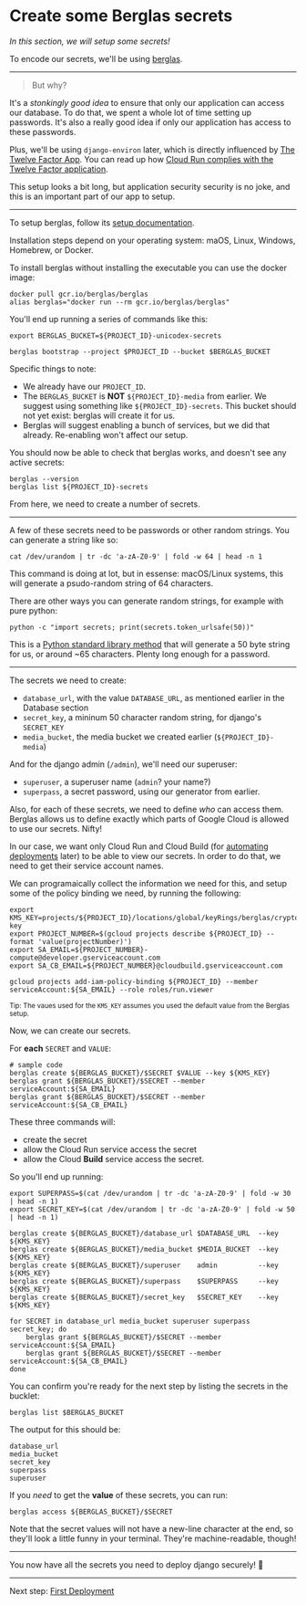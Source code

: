 # Create some Berglas secrets

*In this section, we will setup some secrets!*

To encode our secrets, we'll be using [berglas](https://github.com/GoogleCloudPlatform/berglas).

----

> But why? 

It's a *stonkingly good idea* to ensure that only our application can access our database. To do that, we spent a whole lot of time setting up passwords. It's also a really good idea if only our application has access to these passwords. 

Plus, we'll be using `django-environ` later, which is directly influenced by [The Twelve Factor App](https://12factor.net/). You can read up how [Cloud Run complies with the Twelve Factor application](https://cloud.google.com/blog/products/serverless/a-dozen-reasons-why-cloud-run-complies-with-the-twelve-factor-app-methodology).

This setup looks a bit long, but application security security is no joke, and this is an important part of our app to setup. 

---

To setup berglas, follow its [setup documentation](https://github.com/GoogleCloudPlatform/berglas#setup). 

Installation steps depend on your operating system: maOS, Linux, Windows, Homebrew, or Docker. 

To install berglas without installing the executable you can use the docker image: 

```shell
docker pull gcr.io/berglas/berglas
alias berglas="docker run --rm gcr.io/berglas/berglas"
```

You'll end up running a series of commands like this: 

```shell
export BERGLAS_BUCKET=${PROJECT_ID}-unicodex-secrets

berglas bootstrap --project $PROJECT_ID --bucket $BERGLAS_BUCKET
```

Specific things to note: 

* We already have our `PROJECT_ID`.
* The `BERGLAS_BUCKET` is **NOT** `${PROJECT_ID}-media` from earlier. We suggest using something like `${PROJECT_ID}-secrets`. This bucket should not yet exist: berglas will create it for us. 
* Berglas will suggest enabling a bunch of services, but we did that already. Re-enabling won't affect our setup. 

You should now be able to check that berglas works, and doesn't see any active secrets: 

```shell,exclude
berglas --version
berglas list ${PROJECT_ID}-secrets
```

From here, we need to create a number of secrets. 

---

A few of these secrets need to be passwords or other random strings. You can generate a string like so: 

```shell,exlucde
cat /dev/urandom | tr -dc 'a-zA-Z0-9' | fold -w 64 | head -n 1
```

This command is doing at lot, but in essense: macOS/Linux systems, this will generate a psudo-random string of 64 characters. 

There are other ways you can generate random strings, for example with pure python: 

```shell,exclude
python -c "import secrets; print(secrets.token_urlsafe(50))"
```

This is a [Python standard library method](https://docs.python.org/3/library/secrets.html#secrets.token_urlsafe) that will generate a 50 byte string for us, or around ~65 characters. Plenty long enough for a password.

---

The secrets we need to create: 

 * `database_url`, with the value `DATABASE_URL`, as mentioned earlier in the Database section
 * `secret_key`, a mininum 50 character random string, for django's `SECRET_KEY`
 * `media_bucket`, the media bucket we created earlier (`${PROJECT_ID}-media`)

And for the django admin (`/admin`), we'll need our superuser: 

 * `superuser`, a superuser name (`admin`? your name?)
 * `superpass`, a secret password, using our generator from earlier. 

 
Also, for each of these secrets, we need to define *who* can access them. Berglas allows us to define exactly which parts of Google Cloud is allowed to use our secrets. Nifty!

In our case, we want only Cloud Run and Cloud Build (for [automating deployments](60-ongoing-deployment.md) later) to be able to view our secrets. In order to do that, we need to get their service account names. 

We can programaically collect the information we need for this, and setup some of the policy binding we need, by running the following:

```shell
export KMS_KEY=projects/${PROJECT_ID}/locations/global/keyRings/berglas/cryptoKeys/berglas-key
export PROJECT_NUMBER=$(gcloud projects describe ${PROJECT_ID} --format 'value(projectNumber)')
export SA_EMAIL=${PROJECT_NUMBER}-compute@developer.gserviceaccount.com
export SA_CB_EMAIL=${PROJECT_NUMBER}@cloudbuild.gserviceaccount.com

gcloud projects add-iam-policy-binding ${PROJECT_ID} --member serviceAccount:${SA_EMAIL} --role roles/run.viewer
```

<small>Tip: The vaues used for the `KMS_KEY` assumes you used the default value from the Berglas setup.</small>

Now, we can create our secrets. 

For **each** `SECRET` and `VALUE`:

```shell,exclude
# sample code
berglas create ${BERGLAS_BUCKET}/$SECRET $VALUE --key ${KMS_KEY}
berglas grant ${BERGLAS_BUCKET}/$SECRET --member serviceAccount:${SA_EMAIL}
berglas grant ${BERGLAS_BUCKET}/$SECRET --member serviceAccount:${SA_CB_EMAIL}
```

These three commands will: 

 * create the secret
 * allow the Cloud Run service access the secret
 * allow the Cloud **Build** service access the secret. 

So you'll end up running: 

```shell
export SUPERPASS=$(cat /dev/urandom | tr -dc 'a-zA-Z0-9' | fold -w 30 | head -n 1)
export SECRET_KEY=$(cat /dev/urandom | tr -dc 'a-zA-Z0-9' | fold -w 50 | head -n 1)

berglas create ${BERGLAS_BUCKET}/database_url $DATABASE_URL  --key ${KMS_KEY}
berglas create ${BERGLAS_BUCKET}/media_bucket $MEDIA_BUCKET  --key ${KMS_KEY}
berglas create ${BERGLAS_BUCKET}/superuser    admin          --key ${KMS_KEY}
berglas create ${BERGLAS_BUCKET}/superpass    $SUPERPASS     --key ${KMS_KEY}
berglas create ${BERGLAS_BUCKET}/secret_key   $SECRET_KEY    --key ${KMS_KEY}

for SECRET in database_url media_bucket superuser superpass secret_key; do
	berglas grant ${BERGLAS_BUCKET}/$SECRET --member serviceAccount:${SA_EMAIL}
	berglas grant ${BERGLAS_BUCKET}/$SECRET --member serviceAccount:${SA_CB_EMAIL}
done

```

You can confirm you're ready for the next step by listing the secrets in the bucklet: 

```shell
berglas list $BERGLAS_BUCKET
```

The output for this should be: 

```exclude
database_url
media_bucket
secret_key
superpass
superuser
```
 
If you *need* to get the **value** of these secrets, you can run: 

```shell,exclude
berglas access ${BERGLAS_BUCKET}/$SECRET
```

Note that the secret values will not have a new-line character at the end, so they'll look a little funny in your terminal. They're machine-readable, though!

---

You now have all the secrets you need to deploy django securely! 🤫

---

Next step: [First Deployment](50-first-deployment.md)